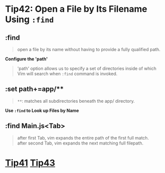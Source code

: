 # Tip42: Open a File by Its Filename Using `:find`  
  
## :find  
>open a file by its name without having to provide a fully qualified path.  
  
**Configure the 'path'**  
>'path' option allows us to specify a set of directories inside of which Vim will search when `:find` command is invoked.  
  
## :set path+=app/**  
>`**`: matches all subdirectories beneath the app/ directory.  
  
**Use `:find` to Look up Files by Name**  
  
## :find Main.js&lt;Tab&gt;  
>after first Tab, vim expands the entire path of the first full match.  
>after second Tab, vim expands the next matching full filepath.  
  
# [Tip41](tip41.md) [Tip43](tip43.md)
